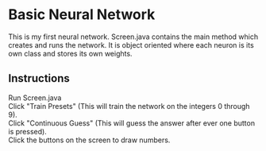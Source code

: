 # Basic Neural Network
This is my first neural network. Screen.java contains the main method which creates and runs the network. It is object oriented where each neuron is its own class and stores its own weights.

## Instructions
Run Screen.java  
Click "Train Presets" (This will train the network on the integers 0 through 9).  
Click "Continuous Guess" (This will guess the answer after ever one button is pressed).  
Click the buttons on the screen to draw numbers.
